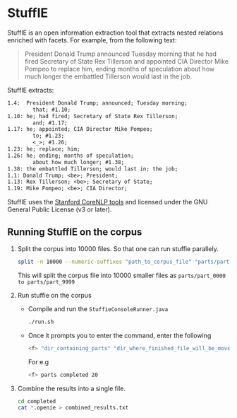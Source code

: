 # StuffIE

StuffIE is an open information extraction tool that extracts nested relations enriched with facets.
For example, from the following text:

> President Donald Trump announced Tuesday morning that he had fired Secretary of State Rex Tillerson and appointed CIA Director Mike Pompeo to replace him, ending months of speculation about how much longer the embattled Tillerson would last in the job.

StuffIE extracts:

```txt
1.4:  President Donald Trump; announced; Tuesday morning;
	    that; #1.10;
1.10: he; had fired; Secretary of State Rex Tillerson;
	    and; #1.17;
1.17: he; appointed; CIA Director Mike Pompeo;
	    to; #1.23;
	    <_>; #1.26;
1.23: he; replace; him;
1.26: he; ending; months of speculation;
	    about how much longer; #1.38;
1.38: the embattled Tillerson; would last in; the job;
1.1: Donald Trump; <be>; President;
1.13: Rex Tillerson; <be>; Secretary of State;
1.19: Mike Pompeo; <be>; CIA Director;
```

StuffIE uses the [Stanford CoreNLP tools](https://github.com/stanfordnlp/CoreNLP) and licensed under the GNU General Public License (v3 or later).

## Running StuffIE on the corpus

1. Split the corpus into 10000 files. So that one can run stuffie parallely.

    ```bash
    split -n 10000 --numeric-suffixes "path_to_corpus_file" "parts/part_"
    ```

    This will split the corpus file into 10000 smaller files as `parts/part_0000 to parts/part_9999`

2. Run stuffie on the corpus

    - Compile and run the `StuffieConsoleRunner.java`

        ```bash
        ./run.sh
        ```

    - Once it prompts you to enter the command, enter the following
        ```bash
        <f> "dir_containing_parts" "dir_where_finished_file_will_be_moved" "Number of threads"
        ```
        For e.g
        ```bash
        <f> parts completed 20
        ```

3. Combine the results into a single file.
    
    ```bash
    cd completed
    cat *.openie > combined_results.txt
    ```
